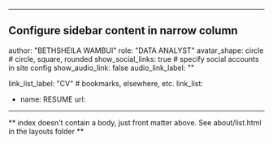 ---
## Configure sidebar content in narrow column
author: "BETHSHEILA WAMBUI"
role: "DATA ANALYST"
avatar_shape: circle # circle, square, rounded
show_social_links: true # specify social accounts in site config
show_audio_link: false
audio_link_label: ""

link_list_label: "CV" # bookmarks, elsewhere, etc.
link_list:
- name: RESUME
  url: 

---

** index doesn't contain a body, just front matter above.
See about/list.html in the layouts folder **
